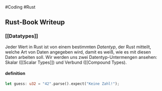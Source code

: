 #Coding #Rust

## Rust-Book Writeup
### [[Datatypes]]
Jeder Wert in Rust ist von einem bestimmten _Datentyp_, der Rust mitteilt, welche Art von Daten angegeben wird, damit es weiß, wie es mit diesen Daten arbeiten soll. Wir werden uns zwei Datentyp-Untermengen ansehen: Skalar ([[Scalar Types]]) und Verbund ([[Compound Types).
#### definition
```rust
let guess: u32 = "42".parse().expect("Keine Zahl!");
```
